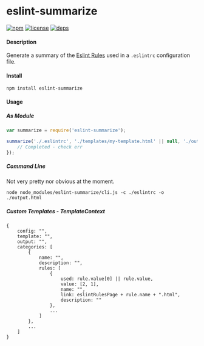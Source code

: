 eslint-summarize
================
[![npm](http://img.shields.io/npm/v/eslint-summarize.svg)](https://www.npmjs.org/package/eslint-summarize)
[![license](http://img.shields.io/badge/license-MIT-blue.svg)](https://github.com/Nate-Wilkins/eslint-summarize/blob/master/LICENSE)
[![deps](https://david-dm.org/nate-wilkins/eslint-summarize.png)](https://david-dm.org/nate-wilkins/eslint-summarize)

#### Description

Generate a summary of the [Eslint Rules](http://eslint.org/docs/rules/) used in a `.eslintrc` configuration file.

#### Install

```
npm install eslint-summarize
```

#### Usage

##### As Module

```javascript
var summarize = require('eslint-summarize');

summarize('./.eslintrc', './templates/my-template.html' || null, './output.html', function (err) {
	// Completed - check err
});
```

##### Command Line

Not very pretty nor obvious at the moment.
```
node node_modules/eslint-summarize/cli.js -c ./eslintrc -o ./output.html 
```

##### Custom Templates - TemplateContext

```
{
	config: "",
	template: "", 
	output: "", 
	categories: [ 
		{
			name: "",
			description: "",
			rules: [
				{
					used: rule.value[0] || rule.value,
					value: [2, 1],
					name: "",
					link: eslintRulesPage + rule.name + ".html",
					description: ""
				},
				...
			]
		},
		...
	]
}
```
